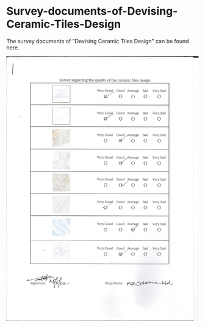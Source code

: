 # Survey-documents-of-Devising-Ceramic-Tiles-Design
The survey documents of "Devising Ceramic Tiles Design"  can be found here. 

<img src='Survey collected from Mir Ceramics\1.jpeg' />
